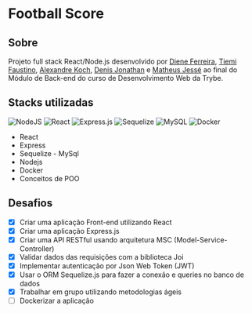 # Football Score

## Sobre

Projeto full stack React/Node.js desenvolvido por [Diene Ferreira](https://www.linkedin.com/in/diene-ferreira/), [Tiemi Faustino](https://www.linkedin.com/in/tiemifaustino/), [Alexandre Koch](https://www.linkedin.com/in/alexandre-teodoreto/), [Denis Jonathan](https://www.linkedin.com/in/denis-jonathan/) e [Matheus Jessé](https://www.linkedin.com/in/matheusjesse/) ao final do Módulo de Back-end do curso de Desenvolvimento Web da Trybe.<br>

## Stacks utilizadas
![NodeJS](https://img.shields.io/badge/node.js-6DA55F?style=for-the-badge&logo=node.js&logoColor=white)
![React](https://img.shields.io/badge/react-%230db7ed.svg?style=for-the-badge&logo=react&logoColor=white)
![Express.js](https://img.shields.io/badge/express.js-%23404d59.svg?style=for-the-badge&logo=express&logoColor=%2361DAFB)
![Sequelize](https://img.shields.io/badge/Sequelize-52B0E7?style=for-the-badge&logo=Sequelize&logoColor=white)
![MySQL](https://img.shields.io/badge/mysql-%2300f.svg?style=for-the-badge&logo=mysql&logoColor=white)
![Docker](https://img.shields.io/badge/docker-%230db7ed.svg?style=for-the-badge&logo=docker&logoColor=white)

* React
* Express
* Sequelize - MySql
* Nodejs
* Docker
* Conceitos de POO

## Desafios
-[x] Criar uma aplicação Front-end utilizando React
-[x] Criar uma aplicação Express.js
-[x] Criar uma API RESTful usando arquitetura MSC (Model-Service-Controller)
-[x] Validar dados das requisições com a biblioteca Joi
-[x] Implementar autenticação por Json Web Token (JWT)
-[x] Usar o ORM Sequelize.js para fazer a conexão e queries no banco de dados
-[x] Trabalhar em grupo utilizando metodologias ágeis
-[ ] Dockerizar a aplicação
